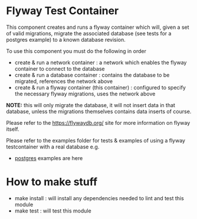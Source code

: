 # Flyway Test Container

This component creates and runs a flyway container which will, given a set of valid migrations,
migrate the associated database (see tests for a postgres example) to a known database revision.

To use this component you must do the following in order
- create & run a network container : a network which enables the flyway container to connect to the database
- create & run a database container : contains the database to be migrated, references the network above
- create & run a flyway container (this container) : configured to specify the necessary flyway migrations, uses the network above

**NOTE:** this will only migrate the database, it will not insert data in that database, unless
the migrations themselves contains data inserts of course.

Please refer to the https://flywaydb.org/ site for more information on flyway itself.

Please refer to the examples folder for tests & examples of using a flyway testcontainer with a real
database e.g.
- [postgres](./examples/postgres/README.md) examples are here

# How to make stuff

- make install : will install any dependencies needed to lint and test this module
- make test : will test this module

